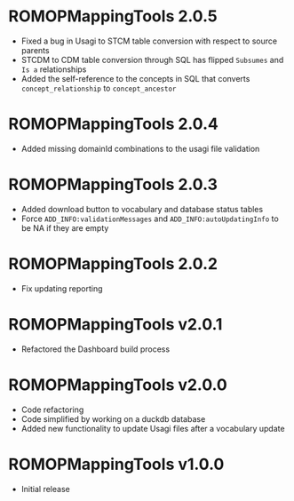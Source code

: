 # ROMOPMappingTools 2.0.5

- Fixed a bug in Usagi to STCM table conversion with respect to source parents
- STCDM to CDM table conversion through SQL has flipped `Subsumes` and `Is a` relationships
- Added the self-reference to the concepts in SQL that converts `concept_relationship` to `concept_ancestor`

# ROMOPMappingTools 2.0.4

- Added missing domainId combinations to the usagi file validation

# ROMOPMappingTools 2.0.3

- Added download button to vocabulary and database status tables
- Force `ADD_INFO:validationMessages` and `ADD_INFO:autoUpdatingInfo` to be NA if they are empty

# ROMOPMappingTools 2.0.2

- Fix updating reporting

# ROMOPMappingTools v2.0.1

- Refactored the Dashboard build process

# ROMOPMappingTools v2.0.0

- Code refactoring
- Code simplified by working on a duckdb database
- Added new functionality to update Usagi files after a vocabulary update

# ROMOPMappingTools v1.0.0

- Initial release
